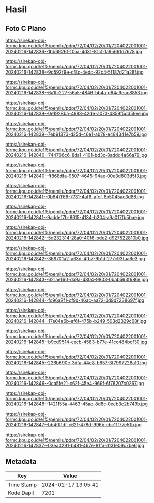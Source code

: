# Hasil

## Foto C Plano

https://sirekap-obj-formc.kpu.go.id/e1f5/pemilu/pdpr/72/04/02/20/01/7204022001001-20240216-142836--1bb6926f-f0aa-4d31-81cf-1a95661d7678.jpg

https://sirekap-obj-formc.kpu.go.id/e1f5/pemilu/pdpr/72/04/02/20/01/7204022001001-20240216-142838--9d592f9e-cf8c-4edc-92c4-5f187d21a28f.jpg

https://sirekap-obj-formc.kpu.go.id/e1f5/pemilu/pdpr/72/04/02/20/01/7204022001001-20240216-142838--6a1fc227-56a5-4846-bb4a-d64a9eac8853.jpg

https://sirekap-obj-formc.kpu.go.id/e1f5/pemilu/pdpr/72/04/02/20/01/7204022001001-20240216-142839--0e1928ba-4983-42de-a073-4859f5dd59ee.jpg

https://sirekap-obj-formc.kpu.go.id/e1f5/pemilu/pdpr/72/04/02/20/01/7204022001001-20240216-142839--7eb91373-d25d-46e1-ab78-e484341e7b59.jpg

https://sirekap-obj-formc.kpu.go.id/e1f5/pemilu/pdpr/72/04/02/20/01/7204022001001-20240216-142840--744766c6-8da1-4101-bd3c-8addd4a66a79.jpg

https://sirekap-obj-formc.kpu.go.id/e1f5/pemilu/pdpr/72/04/02/20/01/7204022001001-20240216-142840--ff868dfa-9507-4645-94ae-00e3d803d5f3.jpg

https://sirekap-obj-formc.kpu.go.id/e1f5/pemilu/pdpr/72/04/02/20/01/7204022001001-20240216-142841--0b847f66-7731-4af6-afcf-8b5045ac3d88.jpg

https://sirekap-obj-formc.kpu.go.id/e1f5/pemilu/pdpr/72/04/02/20/01/7204022001001-20240216-142841--9addef7b-8615-4134-b204-a9a017fb5bae.jpg

https://sirekap-obj-formc.kpu.go.id/e1f5/pemilu/pdpr/72/04/02/20/01/7204022001001-20240216-142842--5d232314-28a0-4016-bde2-d927522810b0.jpg

https://sirekap-obj-formc.kpu.go.id/e1f5/pemilu/pdpr/72/04/02/20/01/7204022001001-20240216-142842--369701a2-a63d-4fb7-9b1d-277c93faa6e3.jpg

https://sirekap-obj-formc.kpu.go.id/e1f5/pemilu/pdpr/72/04/02/20/01/7204022001001-20240216-142843--621ae160-da9a-4804-9803-0bab563f686e.jpg

https://sirekap-obj-formc.kpu.go.id/e1f5/pemilu/pdpr/72/04/02/20/01/7204022001001-20240216-142844--fc96a2f1-cf9d-46ac-aa72-0d9d7238697f.jpg

https://sirekap-obj-formc.kpu.go.id/e1f5/pemilu/pdpr/72/04/02/20/01/7204022001001-20240216-142844--17a04a6b-af6f-475b-b249-503d2329c68f.jpg

https://sirekap-obj-formc.kpu.go.id/e1f5/pemilu/pdpr/72/04/02/20/01/7204022001001-20240216-142845--b9cd9514-cecb-4583-b77e-41cc484bcf30.jpg

https://sirekap-obj-formc.kpu.go.id/e1f5/pemilu/pdpr/72/04/02/20/01/7204022001001-20240216-142845--226b690e-3dfa-44e8-b657-3f7997228a10.jpg

https://sirekap-obj-formc.kpu.go.id/e1f5/pemilu/pdpr/72/04/02/20/01/7204022001001-20240216-142846--0ca5fe21-c62f-45e4-969f-6f76207c0267.jpg

https://sirekap-obj-formc.kpu.go.id/e1f5/pemilu/pdpr/72/04/02/20/01/7204022001001-20240216-142846--1421155a-4463-45ac-8d8c-0eeb3c2b749b.jpg

https://sirekap-obj-formc.kpu.go.id/e1f5/pemilu/pdpr/72/04/02/20/01/7204022001001-20240216-142847--bb40ffdf-c621-478d-996b-cbc11f77e51b.jpg

https://sirekap-obj-formc.kpu.go.id/e1f5/pemilu/pdpr/72/04/02/20/01/7204022001001-20240216-142837--03ea0291-b481-467e-81fa-d131e09c7be6.jpg


## Metadata

| Key        | Value               |
| ---------- | ------------------- |
| Time Stamp | 2024-02-17 13:05:41 |
| Kode Dapil | 7201                |




